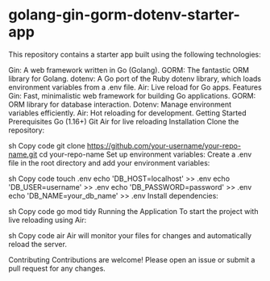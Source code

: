 # golang-gin-gorm-dotenv-starter-app

This repository contains a starter app built using the following technologies:

Gin: A web framework written in Go (Golang).
GORM: The fantastic ORM library for Golang.
dotenv: A Go port of the Ruby dotenv library, which loads environment variables from a .env file.
Air: Live reload for Go apps.
Features
Gin: Fast, minimalistic web framework for building Go applications.
GORM: ORM library for database interaction.
Dotenv: Manage environment variables efficiently.
Air: Hot reloading for development.
Getting Started
Prerequisites
Go (1.16+)
Git
Air for live reloading
Installation
Clone the repository:

sh
Copy code
git clone https://github.com/your-username/your-repo-name.git
cd your-repo-name
Set up environment variables:
Create a .env file in the root directory and add your environment variables:

sh
Copy code
touch .env
echo 'DB_HOST=localhost' >> .env
echo 'DB_USER=username' >> .env
echo 'DB_PASSWORD=password' >> .env
echo 'DB_NAME=your_db_name' >> .env
Install dependencies:

sh
Copy code
go mod tidy
Running the Application
To start the project with live reloading using Air:

sh
Copy code
air
Air will monitor your files for changes and automatically reload the server.

Contributing
Contributions are welcome! Please open an issue or submit a pull request for any changes.
